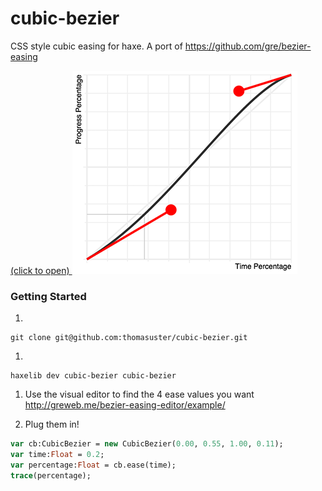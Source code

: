 # cubic-bezier

CSS style cubic easing for haxe. A port of https://github.com/gre/bezier-easing

[(click to open)
![](https://raw.githubusercontent.com/thomasuster/cubic-bezier/master/img/example360.png)
](http://gre.github.io/bezier-easing-editor/example/)

### Getting Started

1.  
```shell
git clone git@github.com:thomasuster/cubic-bezier.git
```
1.  
```shell
haxelib dev cubic-bezier cubic-bezier
```
1. Use the visual editor to find the 4 ease values you want
	http://greweb.me/bezier-easing-editor/example/

1. Plug them in!
```haxe
var cb:CubicBezier = new CubicBezier(0.00, 0.55, 1.00, 0.11);
var time:Float = 0.2;
var percentage:Float = cb.ease(time);
trace(percentage);
```